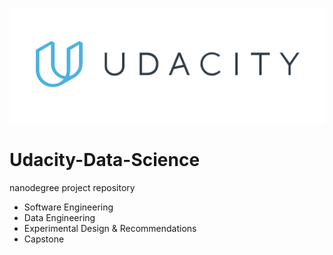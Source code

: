 ![](readme-assets/udacity-logo.png?raw=true)

# Udacity-Data-Science
nanodegree project repository

* Software Engineering
* Data Engineering
* Experimental Design & Recommendations
* Capstone
